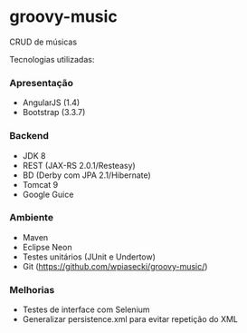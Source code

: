 # groovy-music
CRUD de músicas

Tecnologias utilizadas: 

### Apresentação
- AngularJS (1.4)
- Bootstrap (3.3.7)

### Backend
- JDK 8
- REST (JAX-RS 2.0.1/Resteasy)
- BD (Derby com JPA 2.1/Hibernate)
- Tomcat 9
- Google Guice

### Ambiente
- Maven
- Eclipse Neon
- Testes unitários (JUnit e Undertow)
- Git (https://github.com/wpiasecki/groovy-music/)

### Melhorias
- Testes de interface com Selenium
- Generalizar persistence.xml para evitar repetição do XML

